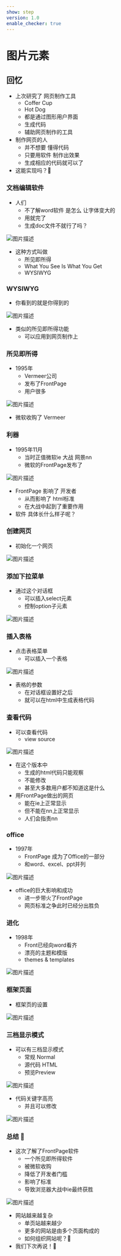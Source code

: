 ```yaml
---
show: step
version: 1.0
enable_checker: true
---
```


# 图片元素

## 回忆

- 上次研究了 网页制作工具
	- Coffer Cup
	- Hot Dog
	- 都是通过图形用户界面 
	- 生成代码
	- 辅助网页制作的工具
- 制作网页的人
	- 并不想要 懂得代码
	- 只要用软件 制作出效果
	- 生成相应的代码就可以了
- 这能实现吗？🤔

### 文档编辑软件

- 人们
	- 不了解word软件 是怎么 让字体变大的
	- 用就完了
	- 生成doc文件不就行了吗？

![图片描述](https://doc.shiyanlou.com/courses/3781/labs/2887735/uid1190679-20241008-1728392154299) 

- 这种方式叫做
	- 所见即所得
	- What You See Is What You Get
	- WYSIWYG

### WYSIWYG

- 你看到的就是你得到的

![图片描述](https://doc.shiyanlou.com/courses/3781/labs/2887735/uid1190679-20241008-1728394677873) 

- 类似的所见即所得功能
	- 可以应用到网页制作上

### 所见即所得

- 1995年
	- Vermeer公司
	- 发布了FrontPage
	- 用户很多

![图片描述](https://doc.shiyanlou.com/courses/3781/labs/2887735/uid1190679-20241008-1728395763040) 
	
- 微软收购了 Vermeer

### 利器

- 1995年11月
	- 当时正值微软ie 大战 网景nn
	- 微软的FrontPage发布了

![图片描述](https://doc.shiyanlou.com/courses/3781/labs/2887735/uid1190679-20241008-1728394918044)

- FrontPage 影响了 开发者
	- 从而影响了 html标准
	- 在大战中起到了重要作用
- 软件 具体长什么样子呢？

### 创建网页

- 初始化一个网页

![图片描述](https://doc.shiyanlou.com/courses/3781/labs/2887735/uid1190679-20241008-1728395968953) 

### 添加下拉菜单

- 通过这个对话框
	- 可以插入select元素
	- 控制option子元素

![图片描述](https://doc.shiyanlou.com/courses/3781/labs/2887735/uid1190679-20241008-1728396704704) 


### 插入表格

- 点击表格菜单
	- 可以插入一个表格

![图片描述](https://doc.shiyanlou.com/courses/3781/labs/2887735/uid1190679-20241008-1728396019193) 

- 表格的参数
	- 在对话框设置好之后
	- 就可以在html中生成表格代码

### 查看代码

- 可以查看代码
	- view source

![图片描述](https://doc.shiyanlou.com/courses/3781/labs/2887735/uid1190679-20241008-1728396258374) 

- 在这个版本中
	- 生成的html代码只能观察
	- 不能修改
	- 甚至大多数用户都不知道这是什么
- 用FrontPage做出的网页
	- 能在ie上正常显示
	- 但不能在nn上正常显示
	- 人们会指责nn

### office

- 1997年
	- FrontPage 成为了Office的一部分
	- 和word、excel、ppt并列

![图片描述](https://doc.shiyanlou.com/courses/3781/labs/2887735/uid1190679-20241008-1728396932697) 

- office的巨大影响和成功
	- 进一步带火了FrontPage
	- 网页标准之争此时已经分出胜负

### 进化

- 1998年
	- Front已经向word看齐
	- 漂亮的主题和模版
	- themes & templates

![图片描述](https://doc.shiyanlou.com/courses/3781/labs/2887735/uid1190679-20241008-1728397032118) 

### 框架页面

- 框架页的设置

![图片描述](https://doc.shiyanlou.com/courses/3781/labs/2887735/uid1190679-20241008-1728397117029) 

### 三档显示模式

- 可以有三档显示模式
	- 常规 Normal
	- 源代码 HTML
	- 预览Preview 

![图片描述](https://doc.shiyanlou.com/courses/3781/labs/2887735/uid1190679-20241008-1728397166710) 

- 代码关键字高亮
	- 并且可以修改

![图片描述](https://doc.shiyanlou.com/courses/3781/labs/2887735/uid1190679-20241008-1728397618977) 


### 总结 🤔
- 这次了解了FrontPage软件
	- 一个所见即所得软件
	- 被微软收购
	- 降低了开发者门槛
	- 影响了标准
	- 导致浏览器大战中ie最终获胜

![图片描述](https://doc.shiyanlou.com/courses/3781/labs/2887735/uid1190679-20241009-1728438508237) 

- 网站越来越复杂
	- 单页站越来越少
	- 更多的网站是由多个页面构成的
	- 如何组织网站呢？🤔
- 我们下次再说！👋
